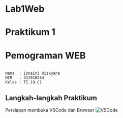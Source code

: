 # Lab1Web

# Praktikum 1

# Pemograman WEB

~~~

Nama  : Isnaini Rizkyana
NIM   : 311910254
Kelas : TI.19.C1
~~~
## Langkah-langkah Praktikum
Persiapan membuka VSCode dan Browser
![VSCode](https://user-images.githubusercontent.com/81541764/113438810-831df480-9413-11eb-8b22-9707c889a216.JPG)

